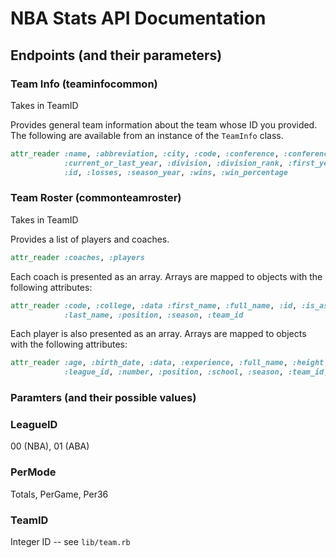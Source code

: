 # NBA Stats API Documentation

## Endpoints (and their parameters)

### Team Info (teaminfocommon)
Takes in TeamID

Provides general team information about the team whose ID you provided. The following are available from an instance of the `TeamInfo` class.
```ruby
attr_reader :name, :abbreviation, :city, :code, :conference, :conference_rank,
            :current_or_last_year, :division, :division_rank, :first_year,
            :id, :losses, :season_year, :wins, :win_percentage
```

### Team Roster (commonteamroster)
Takes in TeamID

Provides a list of players and coaches. 
```ruby
attr_reader :coaches, :players
```

Each coach is presented as an array. Arrays are mapped to objects with the following attributes:
```ruby
attr_reader :code, :college, :data :first_name, :full_name, :id, :is_assistant,
            :last_name, :position, :season, :team_id
```

Each player is also presented as an array. Arrays are mapped to objects with the following attributes:
```ruby
attr_reader :age, :birth_date, :data, :experience, :full_name, :height, :id
            :league_id, :number, :position, :school, :season, :team_id, :weight
```

### Paramters (and their possible values)

### LeagueID
00 (NBA), 01 (ABA)

### PerMode
Totals, PerGame, Per36

### TeamID
Integer ID -- see `lib/team.rb`